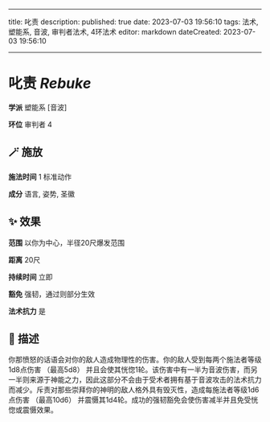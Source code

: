 
---
title: 叱责
description: 
published: true
date: 2023-07-03 19:56:10
tags: 法术, 塑能系, 音波, 审判者法术, 4环法术
editor: markdown
dateCreated: 2023-07-03 19:56:10

---

# **叱责** *Rebuke*

**学派** 塑能系 \[音波\] 

**环位** 审判者 4

## 🪄 施放

**施法时间** 1 标准动作

**成分** 语言, 姿势, 圣徽

## ✨ 效果  

**范围** 以你为中心，半径20尺爆发范围

**距离** 20尺  

**持续时间** 立即 

**豁免** 强韧，通过则部分生效

**法术抗力** 是

## 📖 描述

你那愤怒的话语会对你的敌人造成物理性的伤害。你的敌人受到每两个施法者等级1d8点伤害 （最高5d8） 并且会使其恍惚1轮。该伤害中有一半为音波伤害，而另一半则来源于神能之力，因此这部分不会由于受术者拥有基于音波攻击的法术抗力而减少。斥责对那些崇拜你的神明的敌人格外具有毁灭性，造成每施法者等级1d6点伤害 （最高10d6） 并震慑其1d4轮。成功的强韧豁免会使伤害减半并且免受恍惚或震慑效果。
    